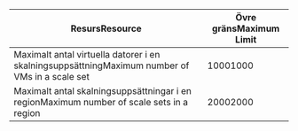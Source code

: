 | <span data-ttu-id="d549b-101">Resurs</span><span class="sxs-lookup"><span data-stu-id="d549b-101">Resource</span></span> | <span data-ttu-id="d549b-102">Övre gräns</span><span class="sxs-lookup"><span data-stu-id="d549b-102">Maximum Limit</span></span> |
| --- | --- |
| <span data-ttu-id="d549b-103">Maximalt antal virtuella datorer i en skalningsuppsättning</span><span class="sxs-lookup"><span data-stu-id="d549b-103">Maximum number of VMs in a scale set</span></span> |<span data-ttu-id="d549b-104">1000</span><span class="sxs-lookup"><span data-stu-id="d549b-104">1000</span></span> |
| <span data-ttu-id="d549b-105">Maximalt antal skalningsuppsättningar i en region</span><span class="sxs-lookup"><span data-stu-id="d549b-105">Maximum number of scale sets in a region</span></span> |<span data-ttu-id="d549b-106">2000</span><span class="sxs-lookup"><span data-stu-id="d549b-106">2000</span></span> |

